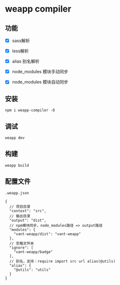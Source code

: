 # weapp compiler

## 功能

- [x] sass解析
- [x] less解析
- [x] alias 别名解析
- [x] node_modules 模块手动同步
- [x] node_modules 模块自动同步


## 安装

```node
npm i weapp-compiler -D
```

## 调试

```node
weapp dev
```

## 构建

```node
weapp build
```


## 配置文件

```node
.weapp.json

{
  // 项目目录
  "context": "src",
  // 输出目录
  "output": "dist",
  // npm模块同步，node_modules路径 => output路径
  "modules": {
    "vant-weapp/dist": "vant-weapp"
  },
  // 忽略文件夹
  "ignore": [
    "vant-weapp/badge"
  ],
  // 别名，支持：require import src url alias(@utils)
  "alias": {
    "@utils": "utils"
  }
}
```
